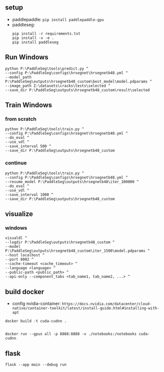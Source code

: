 ## setup

- paddlepaddle: `pip install paddlepaddle-gpu`
- paddleseg:
  ```
  pip install -r requirements.txt
  pip install -v -e .
  pip install paddleseg
  ```

## Run Windows

```
python P:\PaddleSeg\tools\predict.py ^
--config P:\PaddleSeg\configs\hrsegnet\hrsegnetb48.yml ^
--model_path P:\PaddleSeg\outputs\hrsegnetb48_custom\best_model\model.pdparams ^
--image_path Z:\datasets\cracks\tests\selected ^
--save_dir P:\PaddleSeg\outputs\hrsegnetb48_custom\result\selected
```

## Train Windows

### from scratch

```
python P:\PaddleSeg\tools\train.py ^
--config P:\PaddleSeg\configs\hrsegnet\hrsegnetb48.yml ^
--do_eval ^
--use_vdl ^
--save_interval 500 ^
--save_dir P:\PaddleSeg\outputs\hrsegnetb48_custom
```

### continue

```
python P:\PaddleSeg\tools\train.py ^
--config P:\PaddleSeg\configs\hrsegnet\hrsegnetb48.yml ^
--resume_model P:\PaddleSeg\outputs\hrsegnetb48\iter_100000 ^
--do_eval ^
--use_vdl ^
--save_interval 1000 ^
--save_dir P:\PaddleSeg\outputs\hrsegnetb48_custom
```

## visualize

### windows

```
visualdl ^
--logdir P:\PaddleSeg\outputs\hrsegnetb48_custom ^
--model P:\PaddleSeg\outputs\hrsegnetb48_custom\iter_1500\model.pdparams ^
--host localhost ^
--port 8002 ^
--cache-timeout <cache_timeout> ^
--language <language> ^
--public-path <public_path> ^
--api-only --component_tabs <tab_name1, tab_name2, ...> ^
```

## build docker

- config nvidia-container: `https://docs.nvidia.com/datacenter/cloud-native/container-toolkit/latest/install-guide.html#installing-with-apt`

```
docker build -t cuda-cudnn .


docker run --gpus all -p 8888:8888 -v ./notebooks:/notebooks cuda-cudnn

```

## flask

```
flask --app main --debug run
```
